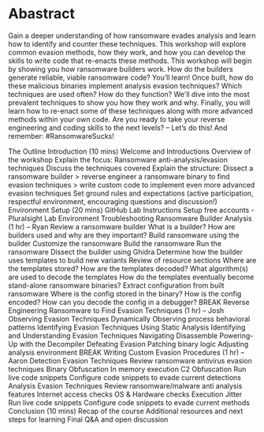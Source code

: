 # Abastract


Gain a deeper understanding of how ransomware evades analysis and learn how to identify and counter these techniques. This workshop will explore common evasion methods, how they work, and how you can develop the skills to write code that re-enacts these methods. This workshop will begin by showing you how ransomware builders work. How do the builders generate reliable, viable ransomware code? You’ll learn! Once built, how do these malicious binaries implement analysis evasion techniques? Which techniques are used often? How do they function? We'll dive into the most prevalent techniques to show you how they work and why. Finally, you will learn how to re-enact some of these techniques along with more advanced methods within your own code. Are you ready to take your reverse engineering and coding skills to the next levels? – Let’s do this! And remember: #RansomwareSucks!


The Outline
Introduction (10 mins)
Welcome and Introductions
Overview of the workshop
Explain the focus: Ransomware anti-analysis/evasion techniques
Discuss the techniques covered
Explain the structure: Dissect a ransomware builder > reverse engineer a ransomware binary to find evasion techniques > write custom code to implement even more advanced evasion techniques 
Set ground rules and expectations (active participation, respectful environment, encouraging questions and discussion!)
Environment Setup (20 mins)
GitHub Lab Instructions
Setup free accounts - Pluralsight Lab Environment
Troubleshooting
Ransomware Builder Analysis (1 hr) – Ryan
Review a ransomware builder
What is a builder?
How are builders used and why are they important?
Build ransomware using the builder
Customize the ransomware
Build the ransomware
Run the ransomware
Dissect the builder using Ghidra 
Determine how the builder uses templates to build new variants
Review of resource sections
Where are the templates stored?
How are the templates decoded? What algorithm(s) are used to decode the templates 
How do the templates eventually become stand-alone ransomware binaries?
Extract configuration from built ransomware
Where is the config stored in the binary?
How is the config encoded?
How can you decode the config in a debugger?
BREAK
Reverse Engineering Ransomware to Find Evasion Techniques (1 hr) – Josh
Observing Evasion Techniques Dynamically
Observing process behavioral patterns
Identifying Evasion Techniques Using Static Analysis
Identifying and Understanding Evasion Techniques
Navigating Disassemble
Powering-Up with the Decompiler
Defeating Evasion
Patching binary logic
Adjusting analysis environment
BREAK
Writing Custom Evasion Procedures (1 hr) – Aaron 
Detection Evasion Techniques
Review ransomware antivirus evasion techniques
Binary Obfuscation
In memory execution
C2 Obfuscation
Run live code snippets
Configure code snippets to evade current detections
Analysis Evasion Techniques
Review ransomware/malware anti analysis features
Internet access checks
OS & Hardware checks
Execution Jitter
Run live code snippets
Configure code snippets to evade current methods
Conclusion (10 mins)
Recap of the course
Additional resources and next steps for learning
Final Q&A and open discussion
